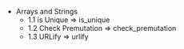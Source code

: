 - Arrays and Strings
    - 1.1 is Unique => is_unique
    - 1.2 Check Premutation => check_premutation
    - 1.3 URLify => urlify